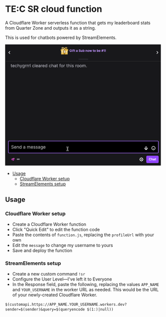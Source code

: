 # TE:C SR cloud function

A Cloudflare Worker serverless function that gets my leaderboard stats from Quarter Zone and outputs it as a string.

This is used for chatbots powered by StreamElements.

![](cmd-sr-demo.gif)


- [Usage](#usage)
  - [Cloudflare Worker setup](#cloudflare-worker-setup)
  - [StreamElements setup](#streamelements-setup)

## Usage

### Cloudflare Worker setup

- Create a Cloudflare Worker function
- Click "Quick Edit" to edit the function code
- Paste the contents of `function.js`, replacing the `profileUrl` with your own
- Edit the `message` to change my username to yours
- Save and deploy the function


### StreamElements setup

- Create a new custom command `!sr` 
- Configure the User Level—I've left it to Everyone
- In the Response field, paste the following, replacing the values `APP_NAME` and `YOUR_USERNAME` in the worker URL as needed. This would be the URL of your newly-created Cloudflare Worker.

```text
$(customapi.https://APP_NAME.YOUR_USERNAME.workers.dev?sender=$(sender)&query=$(queryencode $(1:)|null))
```